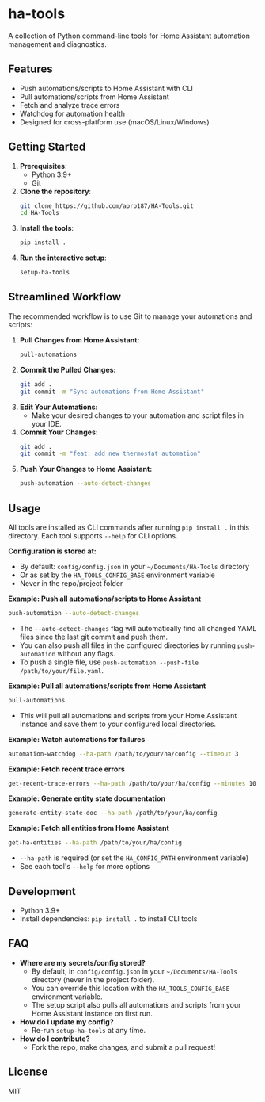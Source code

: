 # ha-tools

A collection of Python command-line tools for Home Assistant automation management and diagnostics.

## Features
- Push automations/scripts to Home Assistant with CLI
- Pull automations/scripts from Home Assistant
- Fetch and analyze trace errors
- Watchdog for automation health
- Designed for cross-platform use (macOS/Linux/Windows)

## Getting Started

1.  **Prerequisites**:
    *   Python 3.9+
    *   Git
2.  **Clone the repository**:
    ```bash
    git clone https://github.com/apro187/HA-Tools.git
    cd HA-Tools
    ```
3.  **Install the tools**:
    ```bash
    pip install .
    ```
4.  **Run the interactive setup**:
    ```bash
    setup-ha-tools
    ```

## Streamlined Workflow

The recommended workflow is to use Git to manage your automations and scripts:

1.  **Pull Changes from Home Assistant:**
    ```bash
    pull-automations
    ```
2.  **Commit the Pulled Changes:**
    ```bash
    git add .
    git commit -m "Sync automations from Home Assistant"
    ```
3.  **Edit Your Automations:**
    *   Make your desired changes to your automation and script files in your IDE.
4.  **Commit Your Changes:**
    ```bash
    git add .
    git commit -m "feat: add new thermostat automation"
    ```
5.  **Push Your Changes to Home Assistant:**
    ```bash
    push-automation --auto-detect-changes
    ```

## Usage

All tools are installed as CLI commands after running `pip install .` in this directory. Each tool supports `--help` for CLI options.

**Configuration is stored at:**
- By default: `config/config.json` in your `~/Documents/HA-Tools` directory
- Or as set by the `HA_TOOLS_CONFIG_BASE` environment variable
- Never in the repo/project folder

**Example: Push all automations/scripts to Home Assistant**


```sh
push-automation --auto-detect-changes
```

- The `--auto-detect-changes` flag will automatically find all changed YAML files since the last git commit and push them.
- You can also push all files in the configured directories by running `push-automation` without any flags.
- To push a single file, use `push-automation --push-file /path/to/your/file.yaml`.

**Example: Pull all automations/scripts from Home Assistant**

```sh
pull-automations
```
- This will pull all automations and scripts from your Home Assistant instance and save them to your configured local directories.

**Example: Watch automations for failures**


```sh
automation-watchdog --ha-path /path/to/your/ha/config --timeout 3
```

**Example: Fetch recent trace errors**


```sh
get-recent-trace-errors --ha-path /path/to/your/ha/config --minutes 10
```

**Example: Generate entity state documentation**


```sh
generate-entity-state-doc --ha-path /path/to/your/ha/config
```

**Example: Fetch all entities from Home Assistant**


```sh
get-ha-entities --ha-path /path/to/your/ha/config
```

- `--ha-path` is required (or set the `HA_CONFIG_PATH` environment variable)
- See each tool's `--help` for more options

## Development
- Python 3.9+
- Install dependencies: `pip install .` to install CLI tools

## FAQ
- **Where are my secrets/config stored?**
  - By default, in `config/config.json` in your `~/Documents/HA-Tools` directory (never in the project folder).
  - You can override this location with the `HA_TOOLS_CONFIG_BASE` environment variable.
  - The setup script also pulls all automations and scripts from your Home Assistant instance on first run.
- **How do I update my config?**
  - Re-run `setup-ha-tools` at any time.
- **How do I contribute?**
  - Fork the repo, make changes, and submit a pull request!

## License
MIT

